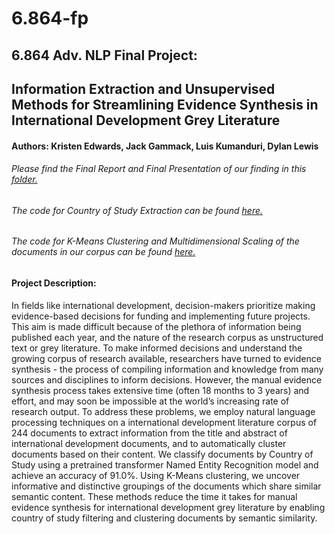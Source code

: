 # 6.864-fp

## 6.864 Adv. NLP Final Project: 
## Information Extraction and Unsupervised Methods for Streamlining Evidence Synthesis in International Development Grey Literature
#### Authors: Kristen Edwards, Jack Gammack, Luis Kumanduri,  Dylan Lewis

###### Please find the Final Report and Final Presentation of our finding in this [folder.](https://github.com/dyllew/6.864-fp/tree/main/docs)

###### The code for Country of Study Extraction can be found [here.](https://github.com/dyllew/6.864-fp/blob/main/country_NER/country_NER.ipynb)

###### The code for K-Means Clustering and Multidimensional Scaling of the documents in our corpus can be found [here.](https://github.com/dyllew/6.864-fp/blob/main/clustering_MDS/USE%20Embeddings_Heat%20Map.ipynb)

#### Project Description: 
In fields like international development, decision-makers prioritize making evidence-based decisions for funding and implementing future projects. This aim is made difficult because of the plethora of information being published each year, and the nature of the research corpus as unstructured text or grey literature. To make informed decisions and understand the growing corpus of research available, researchers have turned to evidence synthesis - the process of compiling information and knowledge from many sources and disciplines to inform decisions. However, the manual evidence synthesis process takes extensive time (often 18 months to 3 years) and effort, and may soon be impossible at the world’s increasing rate of research output. To address these problems, we employ natural language processing techniques on a international development literature corpus of 244 documents to extract information from the title and abstract of international development documents, and to automatically cluster documents based on their content. We classify documents by Country of Study using a pretrained transformer Named Entity Recognition model and achieve an accuracy of 91.0\%. Using K-Means clustering, we uncover informative and distinctive groupings of the documents which share similar semantic content. These methods reduce the time it takes for manual evidence synthesis for international development grey literature by enabling country of study filtering and clustering documents by semantic similarity.
